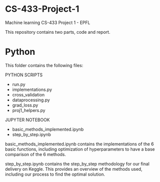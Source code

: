 # CS-433-Project-1
Machine learning CS-433 Project 1 - EPFL

This repository contains two parts, code and report. 

# Python 

This folder contains the following files: 

PYTHON SCRIPTS
- run.py
- implementations.py
- cross_validation
- dataprocessing.py
- grad_loss.py
- proj1_helpers.py

JUPYTER NOTEBOOK
- basic_methods_implemented.ipynb
- step_by_step.ipynb

basic_methods_implemented.ipynb contains the implementations of the 6 basic functions, including optimization of hyperparameters to have a base comparison of the 6 methods. 

step_by_step.ipynb contains the step_by_step methodology for our final delivery on Keggle. This provides an overview of the methods used, including our process to find the optimal solution. 
